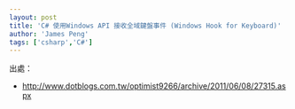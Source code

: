 ```yaml
---
layout: post
title: 'C# 使用Windows API 接收全域鍵盤事件 (Windows Hook for Keyboard)'
author: 'James Peng'
tags: ['csharp','C#']
---
```



<script src="https://gist.github.com/jhpeng/068a33bcce6326e976a9.js"></script>


出處：

- http://www.dotblogs.com.tw/optimist9266/archive/2011/06/08/27315.aspx